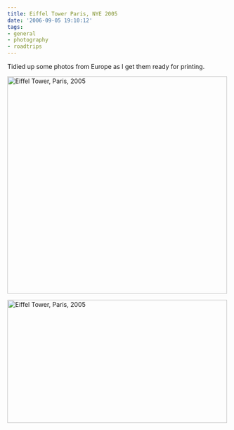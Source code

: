 ```yaml
---
title: Eiffel Tower Paris, NYE 2005
date: '2006-09-05 19:10:12'
tags:
- general
- photography
- roadtrips
---
```


Tidied up some photos from Europe as I get them ready for printing.

<a class="tt-flickr" href="http://www.flickr.com/photos/jufemaiz/232560756/"><img width="500" height="494" border="0" alt="Eiffel Tower, Paris, 2005" src="http://static.flickr.com/91/232560756_bba977d12c.jpg" /></a>

<a class="tt-flickr" href="http://www.flickr.com/photos/jufemaiz/233600679/"><img width="500" height="280" border="0" alt="Eiffel Tower, Paris, 2005" src="http://static.flickr.com/85/233600679_6ad2111adf.jpg" /></a>
